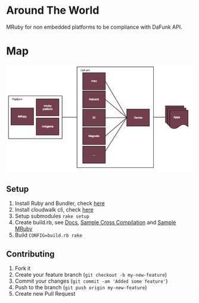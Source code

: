 # Around The World

MRuby for non embedded platforms to be compliance with DaFunk API.

# Map

![Map](imgs/apps.jpg)


## Setup

1. Install Ruby and Bundler, check [here](https://rvm.io/rvm/install)
2. Install cloudwalk cli, check [here](http://cli.cloudwalk.io)
3. Setup submodules `rake setup`
4. Create build.rb, see [Docs](https://github.com/mruby/mruby/tree/1.1.0/doc), [Sample Cross Compilation](https://github.com/cloudwalkio/around_the_world/blob/master/build.rb) and [Sample MRuby](https://github.com/mruby/mruby/blob/1.1.0/build_config.rb)
5. Build `CONFIG=build.rb rake`


## Contributing

1. Fork it
2. Create your feature branch (`git checkout -b my-new-feature`)
3. Commit your changes (`git commit -am 'Added some feature'`)
4. Push to the branch (`git push origin my-new-feature`)
5. Create new Pull Request

